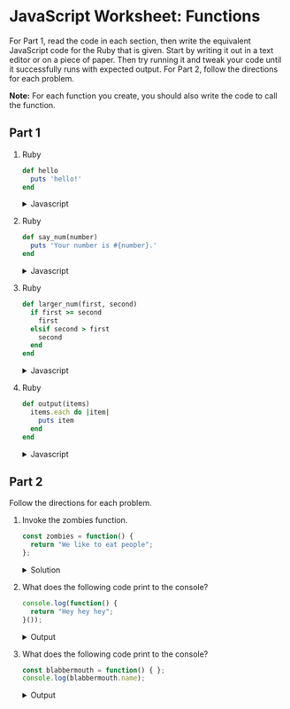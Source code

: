 # JavaScript Worksheet: Functions
For Part 1, read the code in each section, then write the equivalent JavaScript code for the Ruby that is given. Start by writing it out in a text editor or on a piece of paper. Then try running it and tweak your code until it successfully runs with expected output.
For Part 2, follow the directions for each problem.

**Note:** For each function you create, you should also write the code to call the function.

## Part 1
1. Ruby
    ```ruby
    def hello
      puts 'hello!'
    end
    ```

    <details>
    <summary>
    Javascript
    </summary>

    ```javascript
    const hello = function() { 
      console.log('hello!');
    }

    hello()
    ```

    </details>

2. Ruby
    ```ruby
    def say_num(number)
      puts 'Your number is #{number}.'
    end
    ```

    <details>
    <summary>
    Javascript
    </summary>

    ```javascript
    const sayNum = function (number) {
       console.log(`Your number is ${number}`);
     }
    
    sayNum(5)
    ```
    
    </details>

3. Ruby
    ```ruby
    def larger_num(first, second)
      if first >= second
        first
      elsif second > first
        second
      end
    end
    ```

    <details>
    <summary>
    Javascript
    </summary>

    ```javascript
    const largerNum = function (first, second) {
      if (first >= second) {
        return first
      } else {
        return second
      }
    }

    console.log(largerNum(5,7))
    console.log(largerNum(7,5))
    ```
    
    </details>

4. Ruby
    ```ruby
    def output(items)
      items.each do |item|
        puts item
      end
    end
    ```

    <details>
    <summary>
    Javascript
    </summary>

    ```javascript
    const output = function (items) {
      for (const i in items) {
        console.log(items[i]);  
      };
    }

    output([1,2,3])
    ```
    </details>


## Part 2
Follow the directions for each problem.
1. Invoke the zombies function.
    ```javascript
    const zombies = function() {
      return "We like to eat people";
    };
    ```

    <details>
    <summary>
    Solution
    </summary>

    ```javascript
    zombies()
    ```
    
    </details>

<!-- 1. Call the `square()` method on the `my_calculator` object.
  ```javascript
  const Calculator = function() {
    this.square = function(x) {
      return x * x;
    }
  };
  let my_calculator = new Calculator();
  ``` -->

2. What does the following code print to the console?
    ```javascript
    console.log(function() {
      return "Hey hey hey";
    }());
    ```

    <details>
    <summary>
    Output
    </summary>

    ```javascript
    Hey hey hey
    ```
    
    </details>

3. What does the following code print to the console?
    ```javascript
    const blabbermouth = function() { };
    console.log(blabbermouth.name);
    ```

    <details>
    <summary>
    Output
    </summary>

    ```javascript
    blabbermouth
    ```
    
    </details>

